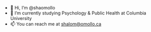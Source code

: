 - 👋 Hi, I’m @shaomollo
- 🌱 I’m currently studying Psychology & Public Health at Columbia University
- 📫 You can reach me at shalom@omollo.ca
<!---
shaomollo/shaomollo is a ✨ special ✨ repository because its `README.md` (this file) appears on your GitHub profile.
You can click the Preview link to take a look at your changes.
--->
